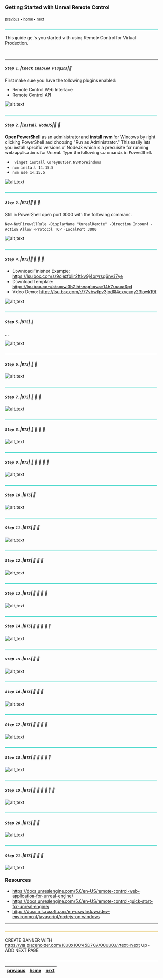 ### Getting Started with Unreal Remote Control

<sub>[previous](../) • [home](../README.md) • [next](../)</sub>

![line3](../images/line3.png)

This guide get's you started with using Remote Control for Virtual Production.

<br>

---

##### `Step 1.`\|`Check Enabled Plugins`|:small_blue_diamond:

First make sure you have the following plugins enabled:

- Remote Control Web Interface
- Remote Control API

![alt_text](images/.png)

![line2](../images/line2.png)

##### `Step 2.`\|`Install NodeJS`|:small_blue_diamond: :small_blue_diamond: 

**Open PowerShell** as an administrator and **install nvm** for Windows by right clicking PowerShell and choosing "Run as Administrator." This easily lets you install specific versions of NodeJS which is a prequisite for running web applications for Unreal. Type the following commands in PowerShell: 
- ` winget install CoreyButler.NVMforWindows`
- `nvm install 14.15.5`
- `nvm use 14.15.5`

![alt_text](images/.png)

![line2](../images/line2.png)

##### `Step 3.`\|`BTS`|:small_blue_diamond: :small_blue_diamond: :small_blue_diamond:

Still in PowerShell open port 3000 with the following command. 

`New-NetFirewallRule -DisplayName "UnrealRemote" -Direction Inbound -Action Allow -Protocol TCP -LocalPort 3000`

![alt_text](images/.png)

![line2](../images/line2.png)

##### `Step 4.`\|`BTS`|:small_blue_diamond: :small_blue_diamond: :small_blue_diamond: :small_blue_diamond:

- Download Finished Example: https://lsu.box.com/s/9ciezfblir2ftlkv9j4oryrsq6nv37ye
- Download Template: https://lsu.box.com/s/scxwi9h2lhtnnagkowov14h7soaxa6qd
- Video Demo: https://lsu.box.com/s/77vbwtlpv3jod8l4exvcuqy23lowk19f 

![alt_text](images/.png)

![line2](../images/line2.png)

##### `Step 5.`\|`BTS`| :small_orange_diamond:

...

![alt_text](images/.png)

![line2](../images/line2.png)

##### `Step 6.`\|`BTS`| :small_orange_diamond: :small_blue_diamond:

![alt_text](images/.png)

![line2](../images/line2.png)

##### `Step 7.`\|`BTS`| :small_orange_diamond: :small_blue_diamond: :small_blue_diamond:

![alt_text](images/.png)

![line2](../images/line2.png)

##### `Step 8.`\|`BTS`| :small_orange_diamond: :small_blue_diamond: :small_blue_diamond: :small_blue_diamond:

![alt_text](images/.png)

![line2](../images/line2.png)

##### `Step 9.`\|`BTS`| :small_orange_diamond: :small_blue_diamond: :small_blue_diamond: :small_blue_diamond: :small_blue_diamond:

![alt_text](images/.png)

![line2](../images/line2.png)

##### `Step 10.`\|`BTS`| :large_blue_diamond:

![alt_text](images/.png)

![line2](../images/line2.png)

##### `Step 11.`\|`BTS`| :large_blue_diamond: :small_blue_diamond: 

![alt_text](images/.png)

![line2](../images/line2.png)


##### `Step 12.`\|`BTS`| :large_blue_diamond: :small_blue_diamond: :small_blue_diamond: 

![alt_text](images/.png)

![line2](../images/line2.png)

##### `Step 13.`\|`BTS`| :large_blue_diamond: :small_blue_diamond: :small_blue_diamond:  :small_blue_diamond: 

![alt_text](images/.png)

![line2](../images/line2.png)

##### `Step 14.`\|`BTS`| :large_blue_diamond: :small_blue_diamond: :small_blue_diamond: :small_blue_diamond:  :small_blue_diamond: 

![alt_text](images/.png)

![line2](../images/line2.png)

##### `Step 15.`\|`BTS`| :large_blue_diamond: :small_orange_diamond: 

![alt_text](images/.png)

![line2](../images/line2.png)

##### `Step 16.`\|`BTS`| :large_blue_diamond: :small_orange_diamond:   :small_blue_diamond: 

![alt_text](images/.png)

![line2](../images/line2.png)

##### `Step 17.`\|`BTS`| :large_blue_diamond: :small_orange_diamond: :small_blue_diamond: :small_blue_diamond:

![alt_text](images/.png)

![line2](../images/line2.png)

##### `Step 18.`\|`BTS`| :large_blue_diamond: :small_orange_diamond: :small_blue_diamond: :small_blue_diamond: :small_blue_diamond:

![alt_text](images/.png)

![line2](../images/line2.png)

##### `Step 19.`\|`BTS`| :large_blue_diamond: :small_orange_diamond: :small_blue_diamond: :small_blue_diamond: :small_blue_diamond: :small_blue_diamond:

![alt_text](images/.png)

![line2](../images/line2.png)

##### `Step 20.`\|`BTS`| :large_blue_diamond: :large_blue_diamond:

![alt_text](images/.png)

![line2](../images/line2.png)

##### `Step 21.`\|`BTS`| :large_blue_diamond: :large_blue_diamond: :small_blue_diamond:

![alt_text](images/.png)

### Resources
- https://docs.unrealengine.com/5.0/en-US/remote-control-web-application-for-unreal-engine/
- https://docs.unrealengine.com/5.0/en-US/remote-control-quick-start-for-unreal-engine/
- https://docs.microsoft.com/en-us/windows/dev-environment/javascript/nodejs-on-windows

___


![line](../images/line.png)

CREATE BANNER WITH https://via.placeholder.com/1000x100/45D7CA/000000/?text=Next Up - ADD NEXT PAGE

![line](../images/line.png)

| [previous](../)| [home](../README.md) | [next](../)|
|---|---|---|    
